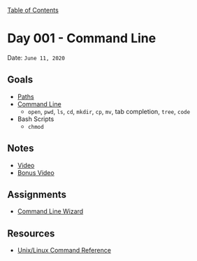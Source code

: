 [Table of Contents](../README.md)

# Day 001 - Command Line

Date: `June 11, 2020`

## Goals
* [Paths](/units/paths/README.md)
* [Command Line](/units/command-line/README.md)
	- `open`, `pwd`, `ls`, `cd`, `mkdir`, `cp`, `mv`, tab completion, `tree`, `code`
* Bash Scripts
	- `chmod`

## Notes
* [Video](https://youtu.be/qtyICA4uyj0)
* [Bonus Video](https://youtu.be/xJgHdH2fieA)

## Assignments
* [Command Line Wizard](../../assignments/command-line-wizard)

## Resources
* [Unix/Linux Command Reference](http://www.cheat-sheets.org/saved-copy/fwunixref.pdf)
